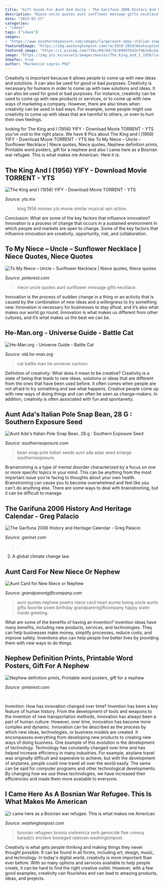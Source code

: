 ```yaml
---
title: "Gift Guide For Aunt And Uncle ~ The Garifuna 2006 History And Heritage Calendar"
description: "Niece uncle quotes aunt sunflower message gifts necklace"
date: "2023-02-25"
categories:
- "ideas"
tags: ["ideas"]
images:
- "https://www.southernexposure.com/images/large/aunt-adas-italian-snap-pole-bean_LRG.jpg"
featuredImage: "https://img.washingtonpost.com/rw/2010-2019/WashingtonPost/2015/12/24/Editorial-Opinion/Images/PHO-06Mar11-30521.jpg?uuid=fY4eLKp8EeW_9ZBbkvX5Sw"
featured_image: "https://i.pinimg.com/736x/09/9d/f6/099df6d2ef461e6cda2c3f78fbd955b7.jpg"
image: "https://img.yts.mx/assets/images/movies/The_King_and_I_1956/large-screenshot1.jpg"
ShowToc: true
author: "Mackenzie Legros PhD"
---
```



Creativity is important because it allows people to come up with new ideas and solutions. It can also be used for good or bad purposes.
Creativity is necessary for humans in order to come up with new solutions and ideas. It can also be used for good or bad purposes. For instance, creativity can be used to come up with new products or services, or to come up with new ways of marketing a company. However, there are also times when creativity can be used in bad ways. For example, some people might use creativity to come up with ideas that are harmful to others, or even to hurt their own feelings.

	

		
looking for The King and I (1956) YIFY - Download Movie TORRENT - YTS you've visit to the right place. We have 8 Pics about The King and I (1956) YIFY - Download Movie TORRENT - YTS like To My Niece – Uncle – Sunflower Necklace | Niece quotes, Niece quotes, Nephew definition prints, Printable word posters, gift for a nephew and also I came here as a Bosnian war refugee. This is what makes me American. Here it is:
		
    
## The King And I (1956) YIFY - Download Movie TORRENT - YTS

<img loading=lazy src="https://img.yts.mx/assets/images/movies/The_King_and_I_1956/large-screenshot1.jpg" onerror="this.onerror=null;this.src='https://tse3.mm.bing.net/th?id=OIP.oIupymyKX-q7Yhuwu4t9hQHaC6&amp;pid=15.1';" alt="The King and I (1956) YIFY - Download Movie TORRENT - YTS">

_Source: yts.mx_

>king 1956 movies yts movie similar musical vpn action. 

	

Conclusion: What are some of the key factors that influence innovation?
Innovation is a process of change that occurs in a sustained environment in which people and markets are open to change. Some of the key factors that influence innovation are creativity, opportunity, risk, and collaboration.

    
## To My Niece – Uncle – Sunflower Necklace | Niece Quotes, Niece Quotes

<img loading=lazy src="https://i.pinimg.com/736x/09/9d/f6/099df6d2ef461e6cda2c3f78fbd955b7.jpg" onerror="this.onerror=null;this.src='https://tse4.mm.bing.net/th?id=OIP.nmgpkmfOB1mB3GVp9CIlqgHaHa&amp;pid=15.1';" alt="To My Niece – Uncle – Sunflower Necklace | Niece quotes, Niece quotes">

_Source: pinterest.com_

>niece uncle quotes aunt sunflower message gifts necklace. 

	

Innovation is the process of sudden change in a thing or an activity that is caused by the combination of new ideas and a willingness to try something new. Innovation is necessary for businesses to stay afloat, and it’s also what makes our world go round. Innovation is what makes us different from other cultures, and it’s what makes us the best we can be.

    
## He-Man.org - Universe Guide - Battle Cat

<img loading=lazy src="http://old.he-man.org/cartoon/cmotu-pop/universe/battle-cat-a.jpg" onerror="this.onerror=null;this.src='https://tse3.mm.bing.net/th?id=OIP.gKSoz18Sp5Q_9ZSj8yuy2wHaFY&amp;pid=15.1';" alt="He-Man.org - Universe Guide - Battle Cat">

_Source: old.he-man.org_

>cat battle man he universe cartoon. 

	

Definition of creativity: What does it mean to be creative?
Creativity is a state of being that leads to new ideas, solutions or ideas that are different from the ones that have been used before. It often comes when people are not afraid to try something and see what happens. Creative people come up with new ways of doing things and can often be seen as change-makers. In addition, creativity is often associated with fun and spontaneity.

    
## Aunt Ada&#039;s Italian Pole Snap Bean, 28 G : Southern Exposure Seed

<img loading=lazy src="https://www.southernexposure.com/images/large/aunt-adas-italian-snap-pole-bean_LRG.jpg" onerror="this.onerror=null;this.src='https://tse4.mm.bing.net/th?id=OIP.Y_UzpdZ6e-pdiIDaXJ9NkQHaFj&amp;pid=15.1';" alt="Aunt Ada&#039;s Italian Pole Snap Bean, 28 g : Southern Exposure Seed">

_Source: southernexposure.com_

>bean snap pole italian seeds aunt ada adas seed enlarge southernexposure. 

	

Brainstroming is a type of mental disorder characterized by a focus on one or more specific topics in your mind. This can be anything from the most important issue you're facing to thoughts about your own health. Brainstroming can cause you to become overwhelmed and feel like you can't do anything else. There are some ways to deal with brainstroming, but it can be difficult to manage.

    
## The Garifuna 2006 History And Heritage Calendar - Greg Palacio

<img loading=lazy src="http://www.garinet.com/webstore/products/dvd_carnaval_ceibeno04_mario_rod.jpg" onerror="this.onerror=null;this.src='https://tse3.mm.bing.net/th?id=OIP.VUDc1zG0E-dDEfpbB2b-UAHaJ4&amp;pid=15.1';" alt="The Garifuna 2006 History and Heritage Calendar - Greg Palacio">

_Source: garinet.com_

>. 

	

2. A global climate change law.

    
## Aunt Card For New Niece Or Nephew

<img loading=lazy src="http://cdn3.volusion.com/gudhp.nvoyv/v/vspfiles/photos/R-1026-2T.jpg" onerror="this.onerror=null;this.src='https://tse1.mm.bing.net/th?id=OIP.GGH5CFH7q6-mAYcK3EX9_gHaJ-&amp;pid=15.1';" alt="Aunt Card for New Niece or Nephew">

_Source: grandparentgiftcompany.com_

>aunt quotes nephew poems niece card heart auntie being uncle aunts gifts favorite poem birthday grandparentgiftcompany happy sister inside greeting. 

	

What are some of the benefits of having an invention?
invention ideas have many benefits, including new products, services, and technologies. They can help businesses make money, simplify processes, reduce costs, and improve safety. Inventions also can help people live better lives by providing them with new ways to do things.

    
## Nephew Definition Prints, Printable Word Posters, Gift For A Nephew

<img loading=lazy src="https://i.pinimg.com/736x/c4/ae/3a/c4ae3aa5c37672ec3da2b20ca22855b0.jpg" onerror="this.onerror=null;this.src='https://tse1.mm.bing.net/th?id=OIP.c27HxEKfVgjxzEA-MlybCgHaJv&amp;pid=15.1';" alt="Nephew definition prints, Printable word posters, gift for a nephew">

_Source: pinterest.com_

>. 

	

Invention: How has innovation changed over time?
Invention has been a key feature of human history. From the development of tools and weapons to the invention of new transportation methods, innovation has always been a part of human culture. However, over time, innovation has become more complex and dynamic. Innovation can be described as the process by which new ideas, technologies, or business models are created. It encompasses everything from developing new products to creating new ways of doing business.
One example of this evolution is the development of technology. Technology has constantly changed over time and has helped increase efficiency in many industries. For example, airplane travel was originally difficult and expensive to achieve, but with the development of airplanes, people could now travel all over the world easily. The same can be said for computer programs and other technological developments. By changing how we use these technologies, we have increased their efficiencies and made them more available to everyone.

    
## I Came Here As A Bosnian War Refugee. This Is What Makes Me American

<img loading=lazy src="https://img.washingtonpost.com/rw/2010-2019/WashingtonPost/2015/12/24/Editorial-Opinion/Images/PHO-06Mar11-30521.jpg?uuid=fY4eLKp8EeW_9ZBbkvX5Sw" onerror="this.onerror=null;this.src='https://tse4.mm.bing.net/th?id=OIP.y4oCK5DIEF1xsa3-QQ6NPAHaE6&amp;pid=15.1';" alt="I came here as a Bosnian war refugee. This is what makes me American">

_Source: washingtonpost.com_

>bosnian refugees bosnia srebrenica serb genocide flee convoy karadzic enclave besieged radovan washingtonpost. 

	

Creativity is what gets people thinking and making things they never thought possible. It can be found in all forms, including art, design, music, and technology. In today's digital world, creativity is more important than ever before. With so many options and services available to help people create, it can be hard to find the right creative outlet. However, with a few good examples, creativity can flourishes and can lead to amazing products, ideas, and projects.

